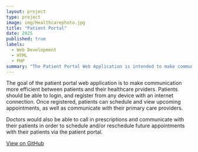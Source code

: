 ```yaml
---
layout: project
type: project
image: img/Healthcarephoto.jpg
title: "Patient Portal"
date: 2025
published: true
labels:
  - Web Development
  - HTML
  - PHP
summary: "The Patient Portal Web Application is intended to make communication between patients and healthcare facilities more efficeint, allowing patients to view and update their profiles, as well as view and schedule appointments with their healtchare providers."
---
```


The goal of the patient portal web application is to make communication more efficient between patients and their healthcare prviders.  Patients should be able to login, and register from any device with an internet connection.  Once registered, patients can schedule and view upcoming appointments, as well as communicate with their primary care providers.

Doctors would also be able to call in prescriptions and communicate with their patients in order to schedule and/or reschedule future appointments with their patients via the patient portal.

<a href="https://github.com/Jeremiah-Dean/patient_portal" target="_blank">View on GitHub</a>
